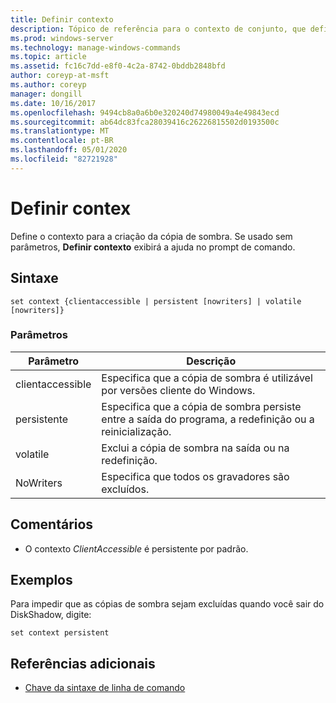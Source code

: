 ```yaml
---
title: Definir contexto
description: Tópico de referência para o contexto de conjunto, que define o contexto para a criação da cópia de sombra.
ms.prod: windows-server
ms.technology: manage-windows-commands
ms.topic: article
ms.assetid: fc16c7dd-e8f0-4c2a-8742-0bddb2848bfd
author: coreyp-at-msft
ms.author: coreyp
manager: dongill
ms.date: 10/16/2017
ms.openlocfilehash: 9494cb8a0a6b0e320240d74980049a4e49843ecd
ms.sourcegitcommit: ab64dc83fca28039416c26226815502d0193500c
ms.translationtype: MT
ms.contentlocale: pt-BR
ms.lasthandoff: 05/01/2020
ms.locfileid: "82721928"
---
```

# <a name="set-contex"></a>Definir contex

Define o contexto para a criação da cópia de sombra. Se usado sem parâmetros, **Definir contexto** exibirá a ajuda no prompt de comando.



## <a name="syntax"></a>Sintaxe

```
set context {clientaccessible | persistent [nowriters] | volatile [nowriters]}
```

### <a name="parameters"></a>Parâmetros

|Parâmetro|Descrição|
|---------|-----------|
|clientaccessible|Especifica que a cópia de sombra é utilizável por versões cliente do Windows.|
|persistente|Especifica que a cópia de sombra persiste entre a saída do programa, a redefinição ou a reinicialização.|
|volatile|Exclui a cópia de sombra na saída ou na redefinição.|
|NoWriters|Especifica que todos os gravadores são excluídos.|

## <a name="remarks"></a>Comentários

-   O contexto *ClientAccessible* é persistente por padrão.

## <a name="examples"></a>Exemplos

Para impedir que as cópias de sombra sejam excluídas quando você sair do DiskShadow, digite:
```
set context persistent
```

## <a name="additional-references"></a>Referências adicionais

- [Chave da sintaxe de linha de comando](command-line-syntax-key.md)